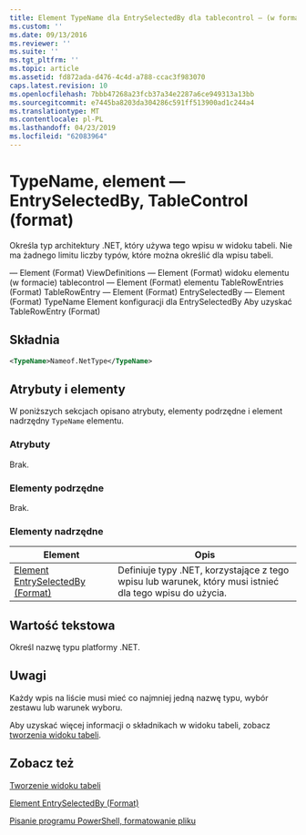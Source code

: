 ```yaml
---
title: Element TypeName dla EntrySelectedBy dla tablecontrol — (w formacie) | Dokumentacja firmy Microsoft
ms.custom: ''
ms.date: 09/13/2016
ms.reviewer: ''
ms.suite: ''
ms.tgt_pltfrm: ''
ms.topic: article
ms.assetid: fd872ada-d476-4c4d-a788-ccac3f983070
caps.latest.revision: 10
ms.openlocfilehash: 7bbb47268a23fcb37a34e2287a6ce949313a13bb
ms.sourcegitcommit: e7445ba8203da304286c591ff513900ad1c244a4
ms.translationtype: MT
ms.contentlocale: pl-PL
ms.lasthandoff: 04/23/2019
ms.locfileid: "62083964"
---
```

# <a name="typename-element-for-entryselectedby-for-tablecontrol-format"></a>TypeName, element — EntrySelectedBy, TableControl (format)

Określa typ architektury .NET, który używa tego wpisu w widoku tabeli. Nie ma żadnego limitu liczby typów, które można określić dla wpisu tabeli.

— Element (Format) ViewDefinitions — Element (Format) widoku elementu (w formacie) tablecontrol — Element (Format) elementu TableRowEntries (Format) TableRowEntry — Element (Format) EntrySelectedBy — Element (Format) TypeName Element konfiguracji dla EntrySelectedBy Aby uzyskać TableRowEntry (Format)

## <a name="syntax"></a>Składnia

```xml
<TypeName>Nameof.NetType</TypeName>
```

## <a name="attributes-and-elements"></a>Atrybuty i elementy

W poniższych sekcjach opisano atrybuty, elementy podrzędne i element nadrzędny `TypeName` elementu.

### <a name="attributes"></a>Atrybuty

Brak.

### <a name="child-elements"></a>Elementy podrzędne

Brak.

### <a name="parent-elements"></a>Elementy nadrzędne

|Element|Opis|
|-------------|-----------------|
|[Element EntrySelectedBy (Format)](./entryselectedby-element-for-tablerowentry-for-tablecontrol-format.md)|Definiuje typy .NET, korzystające z tego wpisu lub warunek, który musi istnieć dla tego wpisu do użycia.|

## <a name="text-value"></a>Wartość tekstowa

Określ nazwę typu platformy .NET.

## <a name="remarks"></a>Uwagi

Każdy wpis na liście musi mieć co najmniej jedną nazwę typu, wybór zestawu lub warunek wyboru.

Aby uzyskać więcej informacji o składnikach w widoku tabeli, zobacz [tworzenia widoku tabeli](./creating-a-table-view.md).

## <a name="see-also"></a>Zobacz też

[Tworzenie widoku tabeli](./creating-a-table-view.md)

[Element EntrySelectedBy (Format)](./entryselectedby-element-for-tablerowentry-for-tablecontrol-format.md)

[Pisanie programu PowerShell, formatowanie pliku](./writing-a-powershell-formatting-file.md)
